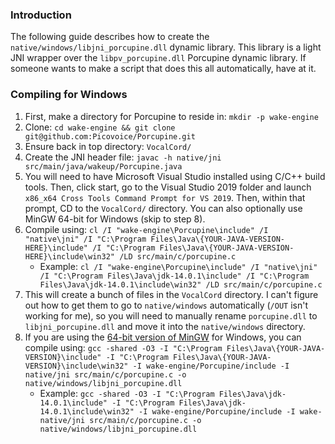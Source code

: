 ### Introduction
The following guide describes how to create the ```native/windows/libjni_porcupine.dll``` dynamic library. This library is a light JNI
wrapper over the ```libpv_porcupine.dll``` Porcupine dynamic library. If someone wants to make a script that does this all automatically, have at it.

### Compiling for Windows
1) First, make a directory for Porcupine to reside in: ```mkdir -p wake-engine```
2) Clone: ```cd wake-engine && git clone git@github.com:Picovoice/Porcupine.git```
2) Ensure back in top directory: ```VocalCord/```
3) Create the JNI header file: ```javac -h native/jni src/main/java/wakeup/Porcupine.java```
4) You will need to have Microsoft Visual Studio installed using C/C++ build tools. Then, click start, go to the Visual Studio 2019 folder and
launch ```x86_x64 Cross Tools Command Prompt for VS 2019```. Then, within that prompt, CD to the ```VocalCord/``` directory. You can also optionally use MinGW 64-bit for Windows (skip to step 8).
5) Compile using: ```cl /I "wake-engine\Porcupine\include" /I "native\jni" /I "C:\Program Files\Java\{YOUR-JAVA-VERSION-HERE}\include" /I "C:\Program Files\Java\{YOUR-JAVA-VERSION-HERE}\include\win32" /LD src/main/c/porcupine.c```
    - Example: ```cl /I "wake-engine\Porcupine\include" /I "native\jni" /I "C:\Program Files\Java\jdk-14.0.1\include" /I "C:\Program Files\Java\jdk-14.0.1\include\win32" /LD src/main/c/porcupine.c```
7) This will create a bunch of files in the ```VocalCord``` directory. I can't figure out how to get them to go to ```native/windows``` automatically (```/OUT``` isn't working for me),
so you will need to manually rename ```porcupine.dll``` to ```libjni_porcupine.dll``` and move it into the ```native/windows``` directory.
8) If you are using the [64-bit version of MinGW](http://mingw-w64.org/doku.php/download/mingw-builds) for Windows, you can compile using: ```gcc -shared -O3 -I "C:\Program Files\Java\{YOUR-JAVA-VERSION}\include" -I "C:\Program Files\Java\{YOUR-JAVA-VERSION}\include\win32" -I wake-engine/Porcupine/include -I native/jni src/main/c/porcupine.c -o native/windows/libjni_porcupine.dll```
    - Example: ```gcc -shared -O3 -I "C:\Program Files\Java\jdk-14.0.1\include" -I "C:\Program Files\Java\jdk-14.0.1\include\win32" -I wake-engine/Porcupine/include -I wake-native/jni src/main/c/porcupine.c -o native/windows/libjni_porcupine.dll``` 